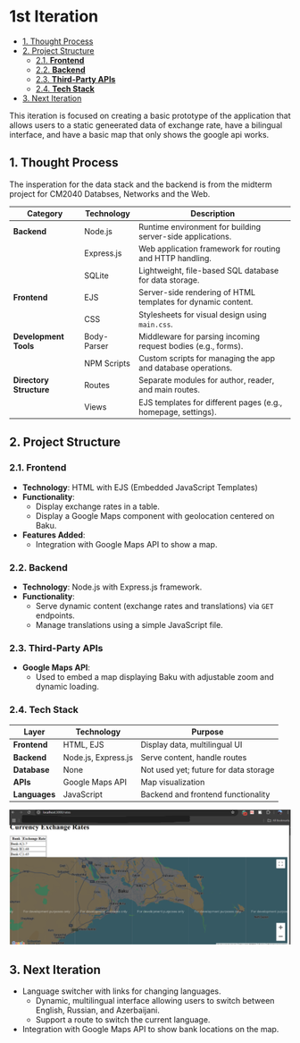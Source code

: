 # 1st Iteration

<!-- TOC tocDepth:2..3 chapterDepth:2..6 -->

- [1. Thought Process](#1-thought-process)
- [2. Project Structure](#2-project-structure)
    - [2.1. **Frontend**](#21-frontend)
    - [2.2. **Backend**](#22-backend)
    - [2.3. **Third-Party APIs**](#23-third-party-apis)
    - [2.4. **Tech Stack**](#24-tech-stack)
- [3. Next Iteration](#3-next-iteration)

<!-- /TOC -->

This iteration is focused on creating a basic prototype of the application that allows users to a static geneerated data of exchange rate, have a bilingual interface, and have a basic map that only shows the google api works.

## 1. Thought Process

The insperation for the data stack and the backend is from the midterm project for CM2040 Databses, Networks and the Web.

| **Category**         | **Technology**           | **Description**                                              |
|-----------------------|--------------------------|--------------------------------------------------------------|
| **Backend**          | Node.js                 | Runtime environment for building server-side applications.   |
|                       | Express.js              | Web application framework for routing and HTTP handling.     |
|                       | SQLite                  | Lightweight, file-based SQL database for data storage.       |
| **Frontend**         | EJS                     | Server-side rendering of HTML templates for dynamic content. |
|                       | CSS                     | Stylesheets for visual design using `main.css`.              |
| **Development Tools**| Body-Parser             | Middleware for parsing incoming request bodies (e.g., forms).|
|                       | NPM Scripts            | Custom scripts for managing the app and database operations. |
| **Directory Structure**| Routes                | Separate modules for author, reader, and main routes.        |
|                       | Views                   | EJS templates for different pages (e.g., homepage, settings).|

## 2. Project Structure

### 2.1. **Frontend**
- **Technology**: HTML with EJS (Embedded JavaScript Templates)
- **Functionality**:
  - Display exchange rates in a table.
  - Display a Google Maps component with geolocation centered on Baku.
- **Features Added**:
  - Integration with Google Maps API to show a map.

### 2.2. **Backend**
- **Technology**: Node.js with Express.js framework.
- **Functionality**:
  - Serve dynamic content (exchange rates and translations) via `GET` endpoints.
  - Manage translations using a simple JavaScript file.

### 2.3. **Third-Party APIs**
- **Google Maps API**:
  - Used to embed a map displaying Baku with adjustable zoom and dynamic loading.

### 2.4. **Tech Stack**
| Layer         | Technology                     | Purpose                             |
|---------------|---------------------------------|-------------------------------------|
| **Frontend**  | HTML, EJS                      | Display data, multilingual UI       |
| **Backend**   | Node.js, Express.js            | Serve content, handle routes        |
| **Database**  | None        | Not used yet; future for data storage |
| **APIs**      | Google Maps API                | Map visualization                   |
| **Languages** | JavaScript                     | Backend and frontend functionality  |

![iteration1_screenshot](agile-currency-prototype-it1.png)

## 3. Next Iteration

- Language switcher with links for changing languages.
    - Dynamic, multilingual interface allowing users to switch between English, Russian, and Azerbaijani.
    - Support a route to switch the current language.
- Integration with Google Maps API to show bank locations on the map.

